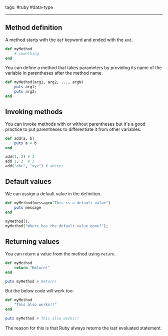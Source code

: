 tags: #ruby #data-type 

---

## Method definition
A method starts with the `def` keyword and ended with the `end`.

```rb
def myMethod
	# something
end
```

You can define a method that takes parameters by providing its name of the variable in parentheses after the method name.

```rb
def myMethod(arg1, arg2, ..., argN)
	puts arg1;
	puts arg2;
end
```

## Invoking methods
You can invoke methods with or without parentheses but it's a good practice to put parentheses to differentiate it from other variables.

```rb
def add(a, b)
	puts a + b
end

add(1, 2) # 3
add 1, 2  # 3
add("abc", "xyz") # abcxyz
```

## Default values
We can assign a default value in the definition.

```rb
def myMethod(message="This is a default value")
	puts message
end
	
myMethod();
myMethod("Where has the default value gone?");
```

## Returning values

You can return a value from the method using `return`.
```rb
def myMethod
	return "Return!"
end

puts myMethod # Return!
```

But the below code will work too:
```rb
def myMethod
	"This also works!!"
end

puts myMethod # This also works!!
```

The reason for this is that Ruby always returns the last evaluated statement.